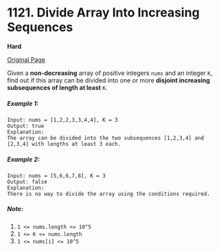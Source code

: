 # 1121. Divide Array Into Increasing Sequences

**Hard**

[Original Page](https://leetcode.com/problems/divide-array-into-increasing-sequences/)

Given a __non-decreasing__ array of positive integers `nums` and an integer `K`, find out if this array can be divided into one or more __disjoint increasing subsequences of length at least__ `K`.

##### Example 1:
```
Input: nums = [1,2,2,3,3,4,4], K = 3
Output: true
Explanation: 
The array can be divided into the two subsequences [1,2,3,4] and [2,3,4] with lengths at least 3 each.
```

##### Example 2:
```
Input: nums = [5,6,6,7,8], K = 3
Output: false
Explanation: 
There is no way to divide the array using the conditions required.
```

##### Note:
1. `1 <= nums.length <= 10^5`
2. `1 <= K <= nums.length`
3. `1 <= nums[i] <= 10^5`
